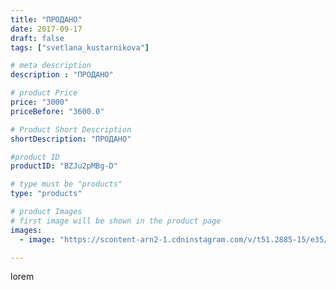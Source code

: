 ```yaml
---
title: "ПРОДАНО"
date: 2017-09-17
draft: false
tags: ["svetlana_kustarnikova"]

# meta description
description : "ПРОДАНО"

# product Price
price: "3000"
priceBefore: "3600.0"

# Product Short Description
shortDescription: "ПРОДАНО"

#product ID
productID: "BZJu2pMBg-D"

# type must be "products"
type: "products"

# product Images
# first image will be shown in the product page
images:
  - image: "https://scontent-arn2-1.cdninstagram.com/v/t51.2885-15/e35/21688988_266128240574183_2952939837344186368_n.jpg?se=7&tp=1&_nc_ht=scontent-arn2-1.cdninstagram.com&_nc_cat=111&_nc_ohc=DgBwg1823_UAX_ets5l&ccb=7-4&oh=4302a9df8576aba5e5b2a17cea10184b&oe=60828E8D&ig_cache_key=MTYwNjAyMDgwNzM1MDY4NTU3MQ%3D%3D.2-ccb7-4"

---
```

lorem
